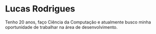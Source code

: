 # Lucas Rodrigues

Tenho 20 anos, faço Ciência da Computação e atualmente busco minha oportunidade de trabalhar na área de desenvolvimento.
